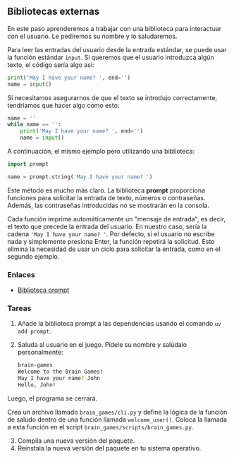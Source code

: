## Bibliotecas externas

En este paso aprenderemos a trabajar con una biblioteca para interactuar con el usuario. Le pediremos su nombre y lo saludaremos.

Para leer las entradas del usuario desde la entrada estándar, se puede usar la función estándar `input`. Si queremos que el usuario introduzca algún texto, el código sería algo así:

```python
print('May I have your name? ', end='')
name = input()
```

Si necesitamos asegurarnos de que el texto se introdujo correctamente, tendríamos que hacer algo como esto:

```python
name = ''
while name == '':
    print('May I have your name? ', end='')
    name = input()
```

A continuación, el mismo ejemplo pero utilizando una biblioteca:


```python
import prompt

name = prompt.string('May I have your name? ')
```
Este método es mucho más claro. La biblioteca **prompt** proporciona funciones para solicitar la entrada de texto, números o contraseñas. Además, las contraseñas introducidas no se mostrarán en la consola.

Cada función imprime automáticamente un "mensaje de entrada", es decir, el texto que precede la entrada del usuario. En nuestro caso, sería la cadena `'May I have your name? '`.
Por defecto, si el usuario no escribe nada y simplemente presiona Enter, la función repetirá la solicitud. Esto elimina la necesidad de usar un ciclo para solicitar la entrada, como en el segundo ejemplo.

### Enlaces

* [Biblioteca prompt](https://prompt.readthedocs.io/en/latest/)

### Tareas

1. Añade la biblioteca prompt a las dependencias usando el comando `uv add prompt`.
1. Saluda al usuario en el juego. Pídele su nombre y salúdalo personalmente:


    ```bash
    brain-games
    Welcome to the Brain Games!
    May I have your name? John
    Hello, John!
    ```

Luego, el programa se cerrará.

Crea un archivo llamado `brain_games/cli.py` y define la lógica de la función de saludo dentro de una función llamada `welcome_user()`. Coloca la llamada a esta función en el script `brain_games/scripts/brain_games.py`.

3. Compila una nueva versión del paquete.
4. Reinstala la nueva versión del paquete en tu sistema operativo.
